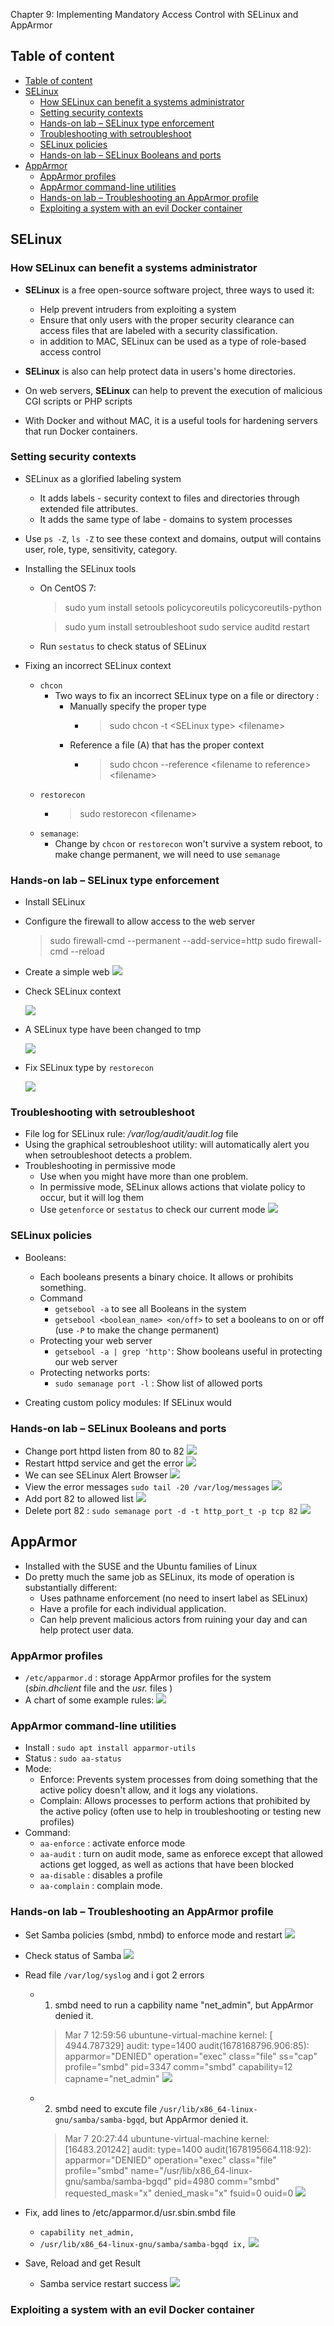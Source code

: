 Chapter 9: Implementing Mandatory Access Control with SELinux and AppArmor

## Table of content
- [Table of content](#table-of-content)
- [SELinux](#selinux)
  - [How SELinux can benefit a systems administrator](#how-selinux-can-benefit-a-systems-administrator)
  - [Setting security contexts](#setting-security-contexts)
  - [Hands-on lab – SELinux type enforcement](#hands-on-lab--selinux-type-enforcement)
  - [Troubleshooting with setroubleshoot](#troubleshooting-with-setroubleshoot)
  - [SELinux policies](#selinux-policies)
  - [Hands-on lab – SELinux Booleans and ports](#hands-on-lab--selinux-booleans-and-ports)
- [AppArmor](#apparmor)
  - [AppArmor profiles](#apparmor-profiles)
  - [AppArmor command-line utilities](#apparmor-command-line-utilities)
  - [Hands-on lab – Troubleshooting an AppArmor profile](#hands-on-lab--troubleshooting-an-apparmor-profile)
  - [Exploiting a system with an evil Docker container](#exploiting-a-system-with-an-evil-docker-container)

## SELinux

### How SELinux can benefit a systems administrator

- **SELinux** is a free open-source software project, three ways to used it:
  - Help prevent intruders from exploiting a system
  - Ensure that only users with the proper security clearance can access files that are labeled with a security classification.
  - in addition to MAC, SELinux can be used as a type of role-based access control

- **SELinux** is also can help protect data in users's home directories. 
- On web servers, **SELinux** can help to prevent the execution of malicious CGI scripts or PHP scripts
- With Docker and without MAC, it is a useful tools for hardening servers that run Docker containers.

### Setting security contexts

- SELinux as a glorified labeling system
  - It adds labels - security context to files and directories through extended file attributes. 
  - It adds the same type of labe - domains to system processes
- Use `ps -Z`, `ls -Z` to see these context and domains, output will contains user, role, type, sensitivity, category.
  
- Installing the SELinux tools
  - On CentOS 7:
    > sudo yum install setools policycoreutils policycoreutils-python

    > sudo yum install setroubleshoot
    > sudo service auditd restart
  - Run `sestatus` to check status of SELinux

- Fixing an incorrect SELinux context
  - `chcon`
    - Two ways to fix an incorrect SELinux type on a file or directory :
      - Manually specify the proper type
        - > sudo chcon -t \<SELinux type> \<filename>
      - Reference a file (A) that has the proper context 
        - > sudo chcon --reference \<filename to reference> \<filename>
  - `restorecon`
    - > sudo restorecon \<filename>
  - `semanage`:
    - Change by `chcon` or `restorecon` won't survive a system reboot, to make change permanent, we will need to use `semanage`

### Hands-on lab – SELinux type enforcement

- Install SELinux
- Configure the firewall to allow access to the web server
  > sudo firewall-cmd --permanent --add-service=http
  >  sudo firewall-cmd --reload
- Create a simple web 
    ![](IMG/2023-03-01-15-46-04.png)
- Check SELinux context
  
  ![](IMG/2023-03-05-14-49-33.png)
- A SELinux type have been changed to tmp

  ![](IMG/2023-03-06-11-53-05.png)
- Fix SELinux type by `restorecon`

  ![](IMG/2023-03-06-11-53-50.png)

### Troubleshooting with setroubleshoot

- File log for SELinux rule: */var/log/audit/audit.log* file
- Using the graphical setroubleshoot utility: will automatically alert you when setroubleshoot detects a problem.
- Troubleshooting in permissive mode
  - Use when you might have more than one problem.
  - In permissive mode, SELinux allows actions that violate policy to occur, but it will log them
  - Use `getenforce` or `sestatus` to check our current mode
  ![](IMG/2023-03-06-11-59-00.png)
 
### SELinux policies

- Booleans:
  - Each booleans presents a binary choice. It allows or prohibits something.
  - Command
    - `getsebool -a` to see all Booleans in the system
    - `getsebool <boolean_name> <on/off>` to set a booleans to on or off (use `-P` to make the change permanent)
  - Protecting your web server
    - `getsebool -a | grep 'http'`: Show booleans useful in protecting our web server
  - Protecting networks ports:
    - `sudo semanage port -l` : Show list of allowed ports

- Creating custom policy modules: If SELinux would

### Hands-on lab – SELinux Booleans and ports

- Change port httpd listen from 80 to 82
  ![](IMG/2023-03-06-13-54-45.png)
- Restart httpd service and get the error
  ![](IMG/2023-03-06-13-55-22.png)
- We can see SELinux Alert Browser
  ![](IMG/2023-03-06-13-55-37.png)
- View the error messages `sudo tail -20 /var/log/messages`
  ![](IMG/2023-03-06-13-56-12.png)
- Add port 82 to allowed list
  ![](IMG/2023-03-06-13-57-49.png)
- Delete port 82 : `sudo semanage port -d -t http_port_t -p tcp 82`
  ![](IMG/2023-03-06-14-02-56.png)

## AppArmor

- Installed with the SUSE and the Ubuntu families
of Linux
- Do pretty much the same job as SELinux, its mode of
operation is substantially different:
  - Uses pathname enforcement (no need to insert label as SELinux)
  - Have a profile for each individual application.
  - Can help prevent malicious actors from ruining
your day and can help protect user data.

### AppArmor profiles

- `/etc/apparmor.d` : storage AppArmor profiles for the system (*sbin.dhclient* file and the *usr.* files )
- A chart of some example rules: 
    ![](IMG/2023-03-06-15-07-53.png)

### AppArmor command-line utilities

- Install : `sudo apt install apparmor-utils`
- Status : `sudo aa-status`
- Mode:
  - Enforce: Prevents system processes from doing something that the active policy doesn't allow, and it logs any violations.
  - Complain: Allows processes to perform actions that prohibited by the active policy (often use to help in troubleshooting or testing new profiles)
- Command:
  - `aa-enforce` : activate enforce mode
  - `aa-audit` : turn on audit mode, same as enforece except that allowed actions get logged, as
well as actions that have been blocked
  - `aa-disable` : disables a profile
  - `aa-complain` : complain mode.

### Hands-on lab – Troubleshooting an AppArmor profile

- Set Samba policies (smbd, nmbd) to enforce mode and restart
  ![](IMG/2023-03-07-15-23-15.png)
- Check status of Samba
  ![](IMG/2023-03-07-13-05-46.png)
- Read file `/var/log/syslog` and i got 2 errors
  - 1. smbd need to run a capbility name "net_admin", but AppArmor denied it.
    > Mar  7 12:59:56 ubuntune-virtual-machine kernel: [ 4944.787329] audit: type=1400 audit(1678168796.906:85): apparmor="DENIED" operation="exec" class="file" ss="cap" profile="smbd" pid=3347 comm="smbd" capability=12  capname="net_admin"
    ![](IMG/2023-03-07-20-44-07.png) 
  - 2. smbd need to excute file `/usr/lib/x86_64-linux-gnu/samba/samba-bgqd`, but AppArmor denied it.
    > Mar  7 20:27:44 ubuntune-virtual-machine kernel: [16483.201242] audit: type=1400 audit(1678195664.118:92): apparmor="DENIED" operation="exec" class="file" profile="smbd" name="/usr/lib/x86_64-linux-gnu/samba/samba-bgqd" pid=4980 comm="smbd" requested_mask="x" denied_mask="x" fsuid=0 ouid=0
    ![](IMG/2023-03-07-20-40-53.png)
  
  
- Fix, add lines to /etc/apparmor.d/usr.sbin.smbd file 
  - `capability net_admin,`
  - `/usr/lib/x86_64-linux-gnu/samba/samba-bgqd ix,`
![](IMG/2023-03-07-20-16-25.png)

- Save, Reload and get Result
  - Samba service restart success
  ![](IMG/2023-03-07-20-36-56.png)

### Exploiting a system with an evil Docker container